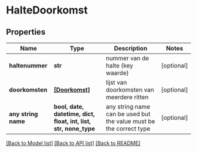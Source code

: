 # HalteDoorkomst


## Properties
Name | Type | Description | Notes
------------ | ------------- | ------------- | -------------
**haltenummer** | **str** | nummer van de halte (key waarde) | [optional] 
**doorkomsten** | [**[Doorkomst]**](Doorkomst.md) | lijst van doorkomsten van meerdere ritten | [optional] 
**any string name** | **bool, date, datetime, dict, float, int, list, str, none_type** | any string name can be used but the value must be the correct type | [optional]

[[Back to Model list]](../README.md#documentation-for-models) [[Back to API list]](../README.md#documentation-for-api-endpoints) [[Back to README]](../README.md)


